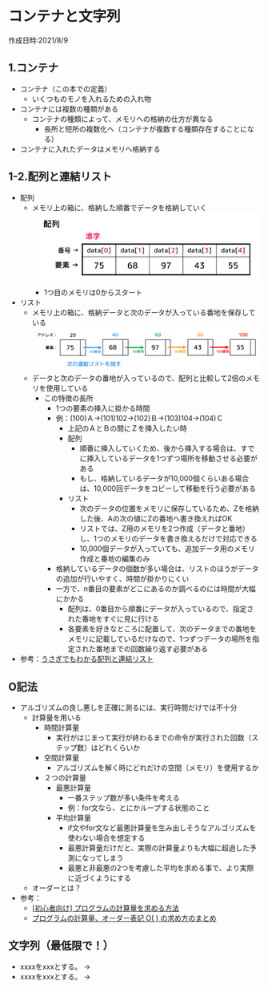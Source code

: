 # コンテナと文字列
作成日時:2021/8/9

## 1.コンテナ
* コンテナ（この本での定義）
  * いくつものモノを入れるための入れ物
* コンテナには複数の種類がある
  * コンテナの種類によって、メモリへの格納の仕方が異なる
    * 長所と短所の複数化へ（コンテナが複数する種類存在することになる）
* コンテナに入れたデータはメモリへ格納する

## 1-2.配列と連結リスト
* 配列
  * メモリ上の箱に、格納した順番でデータを格納していく
  ![](2021-08-10-23-15-31.png)
    * 1つ目のメモリは0からスタート
* リスト
  * メモリ上の箱に、格納データと次のデータが入っている番地を保存している
  ![](2021-08-10-23-19-02.png)
  * データと次のデータの番地が入っているので、配列と比較して2倍のメモリを使用している
    * この特徴の長所
      * 1つの要素の挿入に掛かる時間
      * 例：(100)Ａ->(101)102->(102)Ｂ->(103)104->(104)Ｃ
        * 上記のＡとＢの間にＺを挿入したい時
        * 配列
          * 順番に挿入していくため、後から挿入する場合は、すでに挿入しているデータを1つずつ場所を移動させる必要がある
          * もし、格納しているデータが10,000個くらいある場合は、10,000回データをコピーして移動を行う必要がある
        * リスト
          * 次のデータの位置をメモリに保存しているため、Zを格納した後、Aの次の値にZの番地へ書き換えればOK
          * リストでは、Z用のメモリを2つ作成（データと番地）し、1つのメモリのデータを書き換えるだけで対応できる
          * 10,000個データが入っていても、追加データ用のメモリ作成と番地の編集のみ
      * 格納しているデータの個数が多い場合は、リストのほうがデータの追加が行いやすく、時間が掛かりにくい
      * 一方で、n番目の要素がどこにあるのか調べるのには時間が大幅にかかる
        * 配列は、0番目から順番にデータが入っているので、指定された番地をすぐに見に行ける
        * 各要素を好きなところに配置して、次のデータまでの番地をメモリに記載しているだけなので、1つずつデータの場所を指定された番地までの回数繰り返す必要がある
* 参考：[うさぎでもわかる配列と連結リスト](https://www.momoyama-usagi.com/entry/info-algo-list)


## O記法
- アルゴリズムの良し悪しを正確に測るには、実行時間だけでは不十分
  - 計算量を用いる
    - 時間計算量
      - 実行がはじまって実行が終わるまでの命令が実行された回数（ステップ数）はどれくらいか
    - 空間計算量
      - アルゴリズムを解く時にどれだけの空間（メモリ）を使用するか
    - ２つの計算量
      - 最悪計算量
        - 一番ステップ数が多い条件を考える
        - 例：for文なら、とにかループする状態のこと
      - 平均計算量
        - if文やfor文など最悪計算量を生み出しそうなアルゴリズムを使わない場合を想定する
        - 最悪計算量だけだと、実際の計算量よりも大幅に超過した予測になってしまう
        - 最悪と非最悪の2つを考慮した平均を求める事で、より実際に近づくようにする
  - オーダーとは？
- 参考：
  - [[初心者向け] プログラムの計算量を求める方法](https://qiita.com/cotrpepe/items/1f4c38cc9d3e3a5f5e9c)
  - [プログラムの計算量、オーダー表記 O( ) の求め方のまとめ](https://www.momoyama-usagi.com/entry/calc-order)

## 文字列（最低限で！）
* xxxxをxxxとする。
→
* xxxxをxxxとする。
→
